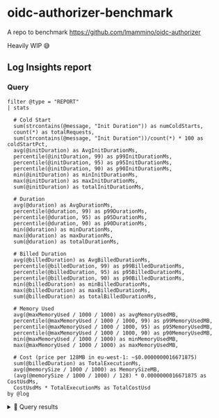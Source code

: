 # oidc-authorizer-benchmark

A repo to benchmark https://github.com/lmammino/oidc-authorizer

Heavily WIP 😅


## Log Insights report

### Query

```plain
filter @type = "REPORT"
| stats
  
  # Cold Start
  sum(strcontains(@message, "Init Duration")) as numColdStarts,
  count(*) as totalRequests,
  sum(strcontains(@message, "Init Duration"))/count(*) * 100 as coldStartPct,
  avg(@initDuration) as AvgInitDurationMs,
  percentile(@initDuration, 99) as p99InitDurationMs,
  percentile(@initDuration, 95) as p95InitDurationMs,
  percentile(@initDuration, 90) as p90InitDurationMs,
  min(@initDuration) as minInitDurationMs,
  max(@initDuration) as maxInitDurationMs,
  sum(@initDuration) as totalInitDurationMs,
  
  # Duration
  avg(@duration) as AvgDurationMs,
  percentile(@duration, 99) as p99DurationMs,
  percentile(@duration, 95) as p95DurationMs,
  percentile(@duration, 90) as p90DurationMs,
  min(@duration) as minDurationMs,
  max(@duration) as maxDurationMs,
  sum(@duration) as totalDurationMs,

  # Billed Duration
  avg(@billedDuration) as AvgBilledDurationMs,
  percentile(@billedDuration, 99) as p99BilledDurationMs,
  percentile(@billedDuration, 95) as p95BilledDurationMs,
  percentile(@billedDuration, 90) as p90BilledDurationMs,
  min(@billedDuration) as minBilledDurationMs,
  max(@billedDuration) as maxBilledDurationMs,
  sum(@billedDuration) as totalBilledDurationMs,

  # Memory Used
  avg(@maxMemoryUsed / 1000 / 1000) as avgMemoryUsedMB,
  percentile(@maxMemoryUsed / 1000 / 1000, 99) as p99MemoryUsedMB,
  percentile(@maxMemoryUsed / 1000 / 1000, 95) as p95MemoryUsedMB,
  percentile(@maxMemoryUsed / 1000 / 1000, 90) as p90MemoryUsedMB,
  min(@maxMemoryUsed / 1000 / 1000) as minMemoryUsedMB,
  max(@maxMemoryUsed / 1000 / 1000) as maxMemoryUsedMB,

  # Cost (price per 128MB in eu-west-1: ~$0.0000000016671875)
  sum(@billedDuration) as TotalExecutionMs,
  avg(@memorySize / 1000 / 1000) as MemorySizeMB,
  (avg(@memorySize / 1000 / 1000) / 128) * 0.0000000016671875 as CostUsdMs,
  CostUsdMs * TotalExecutionMs as TotalCostUsd
by @log
```

<details>

<summary>🔎 Query results</summary>

**CloudWatch Logs Insights**    
region: eu-west-1    
log-group-names: /aws/lambda/oidc-authorizer-benchmark-oidcautho-OidcAuthorizer-W6chhahRMPKa, /aws/lambda/oidc-authorizer-benchmark-PythonOidcAuthorizer-28t3w9aiqqW9    
start-time: -3600s    
end-time: 0s    
query-string:
  ```
  filter @type = "REPORT"
| stats
  
  # Cold Start
  sum(strcontains(@message, "Init Duration")) as numColdStarts,
  count(*) as totalRequests,
  sum(strcontains(@message, "Init Duration"))/count(*) * 100 as coldStartPct,
  avg(@initDuration) as AvgInitDurationMs,
  percentile(@initDuration, 99) as p99InitDurationMs,
  percentile(@initDuration, 95) as p95InitDurationMs,
  percentile(@initDuration, 90) as p90InitDurationMs,
  min(@initDuration) as minInitDurationMs,
  max(@initDuration) as maxInitDurationMs,
  sum(@initDuration) as totalInitDurationMs,
  
  # Duration
  avg(@duration) as AvgDurationMs,
  percentile(@duration, 99) as p99DurationMs,
  percentile(@duration, 95) as p95DurationMs,
  percentile(@duration, 90) as p90DurationMs,
  min(@duration) as minDurationMs,
  max(@duration) as maxDurationMs,
  sum(@duration) as totalDurationMs,

  # Billed Duration
  avg(@billedDuration) as AvgBilledDurationMs,
  percentile(@billedDuration, 99) as p99BilledDurationMs,
  percentile(@billedDuration, 95) as p95BilledDurationMs,
  percentile(@billedDuration, 90) as p90BilledDurationMs,
  min(@billedDuration) as minBilledDurationMs,
  max(@billedDuration) as maxBilledDurationMs,
  sum(@billedDuration) as totalBilledDurationMs,

  # Memory Used
  avg(@maxMemoryUsed / 1000 / 1000) as avgMemoryUsedMB,
  percentile(@maxMemoryUsed / 1000 / 1000, 99) as p99MemoryUsedMB,
  percentile(@maxMemoryUsed / 1000 / 1000, 95) as p95MemoryUsedMB,
  percentile(@maxMemoryUsed / 1000 / 1000, 90) as p90MemoryUsedMB,
  min(@maxMemoryUsed / 1000 / 1000) as minMemoryUsedMB,
  max(@maxMemoryUsed / 1000 / 1000) as maxMemoryUsedMB,

  # Cost (price per 128MB in eu-west-1: ~$0.0000000016671875)
  sum(@billedDuration) as TotalExecutionMs,
  avg(@memorySize / 1000 / 1000) as MemorySizeMB,
  (avg(@memorySize / 1000 / 1000) / 128) * 0.0000000016671875 as CostUsdMs,
  CostUsdMs * TotalExecutionMs as TotalCostUsd
by @log
  ```
---
| @log | numColdStarts | totalRequests | coldStartPct | AvgInitDurationMs | p99InitDurationMs | p95InitDurationMs | p90InitDurationMs | minInitDurationMs | maxInitDurationMs | totalInitDurationMs | AvgDurationMs | p99DurationMs | p95DurationMs | p90DurationMs | minDurationMs | maxDurationMs | totalDurationMs | AvgBilledDurationMs | p99BilledDurationMs | p95BilledDurationMs | p90BilledDurationMs | minBilledDurationMs | maxBilledDurationMs | totalBilledDurationMs | avgMemoryUsedMB | p99MemoryUsedMB | p95MemoryUsedMB | p90MemoryUsedMB | minMemoryUsedMB | maxMemoryUsedMB | TotalExecutionMs | MemorySizeMB | CostUsdMs | TotalCostUsd |
| --- | --- | --- | --- | --- | --- | --- | --- | --- | --- | --- | --- | --- | --- | --- | --- | --- | --- | --- | --- | --- | --- | --- | --- | --- | --- | --- | --- | --- | --- | --- | --- | --- | --- | --- |
| 208950529517:/aws/lambda/oidc-authorizer-benchmark-PythonOidcAuthorizer-28t3w9aiqqW9 | 238 | 10000 | 2.38 | 642.9342 | 685.9023 | 677.0477 | 670.9846 | 583.75 | 718.65 | 153018.34 | 14.1354 | 333.501 | 15.5816 | 14.1661 | 2.02 | 437.05 | 141353.55 | 14.6481 | 338 | 16 | 15 | 3 | 438 | 146481 | 74.9728 | 75 | 75 | 75 | 74 | 78 | 146481 | 256 | 0.000000003334 | 0.0004884 |
| 208950529517:/aws/lambda/oidc-authorizer-benchmark-oidcautho-OidcAuthorizer-W6chhahRMPKa | 68 | 9799 | 0.6939 | 40.2175 | 70.36 | 42.03 | 41.45 | 37.19 | 70.36 | 2734.79 | 2.7125 | 16.0842 | 9.5259 | 5.9169 | 0.98 | 76.7 | 26579.6 | 3.691 | 17 | 10 | 6 | 1 | 127 | 36168 | 21.9338 | 22 | 22 | 22 | 19 | 23 | 36168 | 256 | 0.000000003334 | 0.0001206 |
---

</details>
